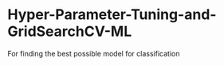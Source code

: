 # Hyper-Parameter-Tuning-and-GridSearchCV-ML
For finding the best possible model for classification
